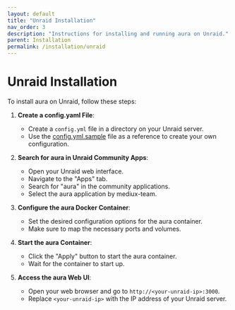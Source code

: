 ```yaml
---
layout: default
title: "Unraid Installation"
nav_order: 3
description: "Instructions for installing and running aura on Unraid."
parent: Installation
permalink: /installation/unraid
---
```


# Unraid Installation

To install aura on Unraid, follow these steps:

1. **Create a config.yaml File**:

    - Create a `config.yml` file in a directory on your Unraid server.
    - Use the [config.yml.sample](https://raw.githubusercontent.com/mediux-team/AURA/refs/heads/master/config.yml.sample) file as a reference to create your own configuration.

2. **Search for aura in Unraid Community Apps**:

    - Open your Unraid web interface.
    - Navigate to the "Apps" tab.
    - Search for "aura" in the community applications.
    - Select the aura application by mediux-team.

3. **Configure the aura Docker Container**:

    - Set the desired configuration options for the aura container.
    - Make sure to map the necessary ports and volumes.

4. **Start the aura Container**:

    - Click the "Apply" button to start the aura container.
    - Wait for the container to start up.

5. **Access the aura Web UI**:
    - Open your web browser and go to `http://<your-unraid-ip>:3000`.
    - Replace `<your-unraid-ip>` with the IP address of your Unraid server.
